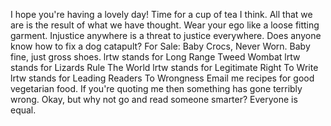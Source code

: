 ﻿I hope you're having a lovely day!
Time for a cup of tea I think.
All that we are is the result of what we have thought.
Wear your ego like a loose fitting garment.
Injustice anywhere is a threat to justice everywhere.
Does anyone know how to fix a dog catapult?
For Sale: Baby Crocs, Never Worn. Baby fine, just gross shoes.
lrtw stands for Long Range Tweed Wombat
lrtw stands for Lizards Rule The World
lrtw stands for Legitimate Right To Write
lrtw stands for Leading Readers To Wrongness
Email me recipes for good vegetarian food.
If you're quoting me then something has gone terribly wrong.
Okay, but why not go and read someone smarter?
Everyone is equal.